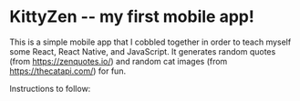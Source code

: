 # KittyZen -- my first mobile app!

This is a simple mobile app that I cobbled together in order to teach myself some React, React Native, and JavaScript.
It generates random quotes (from https://zenquotes.io/) and random cat images (from https://thecatapi.com/) for fun.

Instructions to follow:

